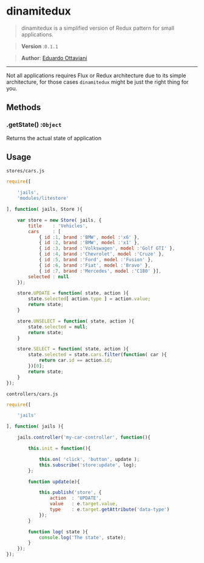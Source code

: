 # dinamitedux

> dinamitedux is a simplified version of Redux pattern for small applications.

>**Version** :`0.1.1`

>**Author**: [Eduardo Ottaviani](//github.com/Javiani)

---

Not all applications requires Flux or Redux architecture due to its simple architecture, for those cases `dinamitedux` might be just the right thing for you.


## Methods

### .getState() :`Object`

Returns the actual state of application

## Usage

`stores/cars.js`

```js
require([

	'jails',
	'modules/litestore'

], function( jails, Store ){

	var store = new Store( jails, {
		title 	 : 'Vehicles',
		cars 	 : [
			{ id :1, brand :'BMW', model :'x6' },
			{ id :2, brand :'BMW', model :'x1' },
			{ id :3, brand :'Volkswagen', model :'Golf GTI' },
			{ id :4, brand :'Chevrolet', model :'Cruze' },
			{ id :5, brand :'Ford', model :'Fusion' },
			{ id :6, brand :'Fiat', model :'Bravo' },
			{ id :7, brand :'Mercedes', model :'C180' }],
		selected : null
	});

	store.UPDATE = function( state, action ){
		state.selected[ action.type ] = action.value;
		return state;
	}

	store.UNSELECT = function( state, action ){
		state.selected = null;
		return state;
	}

	store.SELECT = function( state, action ){
		state.selected = state.cars.filter(function( car ){
			return car.id == action.id;
		})[0];
		return state;
	}
});

```

`controllers/cars.js`

```js
require([

	'jails'

], function( jails ){

	jails.controller('my-car-controller', function(){

		this.init = function(){

			this.on( 'click', 'button', update );
			this.subscribe('store:update', log);
		};

		function update(e){

			this.publish('store', {
				action	: 'UPDATE',
				value	: e.target.value,
				type 	: e.target.getAttribute('data-type')
			});
		}

		function log( state ){
			console.log('The state', state);
		}
	});
});

```
